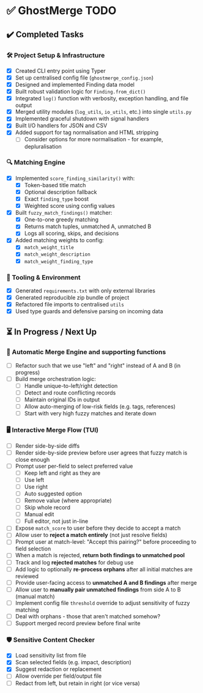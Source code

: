 # ✅ GhostMerge TODO

## ✔️ Completed Tasks

### 🛠 Project Setup & Infrastructure
- [x] Created CLI entry point using Typer
- [x] Set up centralised config file (`ghostmerge_config.json`)
- [x] Designed and implemented Finding data model
- [x] Built robust validation logic for `Finding.from_dict()`
- [x] Integrated `log()` function with verbosity, exception handling, and file output
- [x] Merged utility modules (`log_utils`, `io_utils`, etc.) into single `utils.py`
- [x] Implemented graceful shutdown with signal handlers
- [x] Built I/O handlers for JSON and CSV
- [x] Added support for tag normalisation and HTML stripping
  - [ ] Consider options for more normalisation - for example, depluralisation 

### 🔍 Matching Engine
- [x] Implemented `score_finding_similarity()` with:
  - [x] Token-based title match
  - [x] Optional description fallback
  - [x] Exact `finding_type` boost
  - [x] Weighted score using config values
- [x] Built `fuzzy_match_findings()` matcher:
  - [x] One-to-one greedy matching
  - [x] Returns match tuples, unmatched A, unmatched B
  - [x] Logs all scoring, skips, and decisions
- [x] Added matching weights to config:
  - [x] `match_weight_title`
  - [x] `match_weight_description`
  - [x] `match_weight_finding_type`

### 🔧 Tooling & Environment
- [x] Generated `requirements.txt` with only external libraries
- [x] Generated reproducible zip bundle of project
- [x] Refactored file imports to centralised `utils`
- [x] Used type guards and defensive parsing on incoming data

## ⏳ In Progress / Next Up

### 🧠 Automatic Merge Engine and supporting functions
- [ ] Refactor such that we use "left" and "right" instead of A and B (in progress)
- [ ] Build merge orchestration logic:
  - [ ] Handle unique-to-left/right detection
  - [ ] Detect and route conflicting records
  - [ ] Maintain original IDs in output
  - [ ] Allow auto-merging of low-risk fields (e.g. tags, references)
  - [ ] Start with very high fuzzy matches and iterate down
  
### 🖥️ Interactive Merge Flow (TUI)
- [ ] Render side-by-side diffs
- [ ] Render side-by-side preview before user agrees that fuzzy match is close enough
- [ ] Prompt user per-field to select preferred value
  - [ ] Keep left and right as they are
  - [ ] Use left
  - [ ] Use right
  - [ ] Auto suggested option
  - [ ] Remove value (where appropriate)
  - [ ] Skip whole record
  - [ ] Manual edit
  - [ ] Full editor, not just in-line
- [ ] Expose `match_score` to user before they decide to accept a match
- [ ] Allow user to **reject a match entirely** (not just resolve fields)
- [ ] Prompt user at match-level: "Accept this pairing?" before proceeding to field selection
- [ ] When a match is rejected, **return both findings to unmatched pool**
- [ ] Track and log **rejected matches** for debug use
- [ ] Add logic to optionally **re-process orphans** after all initial matches are reviewed
- [ ] Provide user-facing access to **unmatched A and B findings** after merge
- [ ] Allow user to **manually pair unmatched findings** from side A to B (manual match)
- [ ] Implement config file `threshold` override to adjust sensitivity of fuzzy matching
- [ ] Deal with orphans - those that aren't matched somehow?
- [ ] Support merged record preview before final write 

### 🛡️ Sensitive Content Checker
- [x] Load sensitivity list from file
- [x] Scan selected fields (e.g. impact, description)
- [x] Suggest redaction or replacement
- [ ] Allow override per field/output file
- [ ] Redact from left, but retain in right (or vice versa)